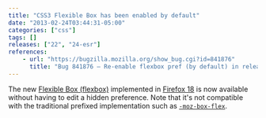 ```yaml
---
title: "CSS3 Flexible Box has been enabled by default"
date: "2013-02-24T03:44:31-05:00"
categories: ["css"]
tags: []
releases: ["22", "24-esr"]
references:
    - url: "https://bugzilla.mozilla.org/show_bug.cgi?id=841876"
      title: "Bug 841876 – Re-enable flexbox pref (by default) in release builds"
---
```

The new [Flexible Box (flexbox)](https://developer.mozilla.org/docs/Web/Guide/CSS/Flexible_boxes) implemented in [Firefox 18](https://developer.mozilla.org/docs/Firefox_18_for_developers) is now available without having to edit a hidden preference. Note that it's not compatible with the traditional prefixed implementation such as [`-moz-box-flex`](https://developer.mozilla.org/docs/Web/CSS/-moz-box-flex).
